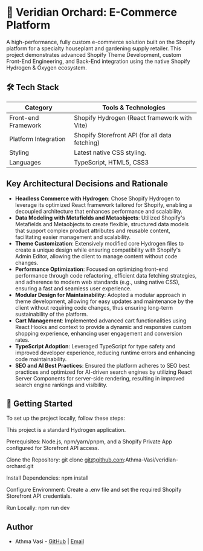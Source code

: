 # 🌿 Veridian Orchard: E-Commerce Platform

A high-performance, fully custom e-commerce solution built on the Shopify platform for a specialty houseplant and gardening supply retailer. This project demonstrates advanced Shopify Theme Development, custom Front-End Engineering, and Back-End integration using the native Shopify Hydrogen & Oxygen ecosystem.

## 🛠️ Tech Stack

| Category             | Tools & Technologies                           |
| -------------------- | ---------------------------------------------- |
| Front-end Framework  | Shopify Hydrogen (React framework with Vite)   |
| Platform Integration | Shopify Storefront API (for all data fetching) |
| Styling              | Latest native CSS styling.                     |
| Languages            | TypeScript, HTML5, CSS3                        |

## Key Architectural Decisions and Rationale

- **Headless Commerce with Hydrogen**: Chose Shopify Hydrogen to leverage its optimized React framework tailored for Shopify, enabling a decoupled architecture that enhances performance and scalability.
- **Data Modeling with Metafields and Metaobjects**: Utilized Shopify's Metafields and Metaobjects to create flexible, structured data models that support complex product attributes and reusable content, facilitating easier management and scalability.
- **Theme Customization**: Extensively modified core Hydrogen files to create a unique design while ensuring compatibility with Shopify's Admin Editor, allowing the client to manage content without code changes.
- **Performance Optimization**: Focused on optimizing front-end performance through code refactoring, efficient data fetching strategies, and adherence to modern web standards (e.g., using native CSS), ensuring a fast and seamless user experience.
- **Modular Design for Maintainability**: Adopted a modular approach in theme development, allowing for easy updates and maintenance by the client without requiring code changes, thus ensuring long-term sustainability of the platform.
- **Cart Management**: Implemented advanced cart functionalities using React Hooks and context to provide a dynamic and responsive custom shopping experience, enhancing user engagement and conversion rates.
- **TypeScript Adoption**: Leveraged TypeScript for type safety and improved developer experience, reducing runtime errors and enhancing code maintainability.
- **SEO and AI Best Practices**: Ensured the platform adheres to SEO best practices and optimized for AI-driven search engines by utilizing React Server Components for server-side rendering, resulting in improved search engine rankings and visibility.

## 🚀 Getting Started

To set up the project locally, follow these steps:

This project is a standard Hydrogen application.

Prerequisites: Node.js, npm/yarn/pnpm, and a Shopify Private App configured for Storefront API access.

Clone the Repository: git clone git@github.com:Athma-Vasi/veridian-orchard.git

Install Dependencies: npm install

Configure Environment: Create a .env file and set the required Shopify Storefront API credentials.

Run Locally: npm run dev

## Author

- Athma Vasi - [GitHub](https://github.com/Athma-Vasi) | [Email](mailto:athma.vasi@protonmail.com)
